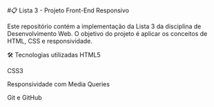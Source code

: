 #📋 Lista 3 - Projeto Front-End Responsivo

Este repositório contém a implementação da Lista 3 da disciplina de Desenvolvimento Web. O objetivo do projeto é aplicar os conceitos de HTML, CSS e responsividade.

🛠️ Tecnologias utilizadas
HTML5

CSS3

Responsividade com Media Queries

Git e GitHub

